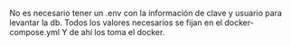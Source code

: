 No es necesario tener un .env con la información de clave y usuario para levantar la db. Todos los valores necesarios se fijan en el docker-compose.yml
Y de ahí los toma el docker. 